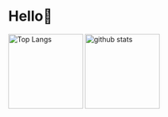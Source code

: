 # Hello👋

<!--
**HatanoRyo-iro/HatanoRyo-iro** is a ✨ _special_ ✨ repository because its `README.md` (this file) appears on your GitHub profile.

Here are some ideas to get you started:

- 🔭 I’m currently working on ...
- 🌱 I’m currently learning ...
- 👯 I’m looking to collaborate on ...
- 🤔 I’m looking for help with ...
- 💬 Ask me about ...
- 📫 How to reach me: ...
- 😄 Pronouns: ...
- ⚡ Fun fact: ...
-->


<p align="left"> 
  <img alt="Top Langs" height="150px" src="https://github-readme-stats.vercel.app/api/top-langs/?username=HatanoRyo-iro&layout=compact&show_icons=true" />
  <img alt="github stats" height="150px" src="https://github-readme-stats.vercel.app/api?username=HatanoRyo-iro&show_icons=true" />
</p>
